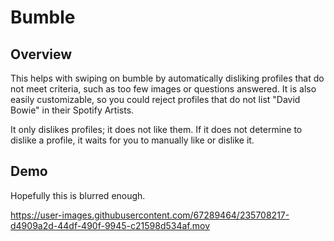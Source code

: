 # Bumble

## Overview

This helps with swiping on bumble by automatically disliking profiles that do not meet criteria, such as too few images or questions answered. It is also easily customizable, so you could reject profiles that do not list "David Bowie" in their Spotify Artists.

It only dislikes profiles; it does not like them. If it does not determine to dislike a profile, it waits for you to manually like or dislike it.

## Demo

Hopefully this is blurred enough.

https://user-images.githubusercontent.com/67289464/235708217-d4909a2d-44df-490f-9945-c21598d534af.mov
